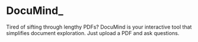 # DocuMind_
Tired of sifting through lengthy PDFs? DocuMind is your interactive tool that simplifies document exploration. Just upload a PDF and ask questions.
